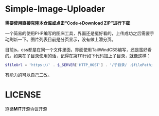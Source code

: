 # Simple-Image-Uploader
**需要使用直接克隆本仓库或点击“Code->Download ZIP”进行下载**

一个简易的使用PHP编写的图床工具，界面还是挺好看的，上传成功之后需要手动刷新一下。图片列表目前是分页显示，没有做上滑分页。

目前js，css都是在同一个文件里面，界面使用TailWindCSS编写，还是蛮好看的。如果在子目录使用的话，记得在第111行如下代码加上子目录，就像这样：
```PHP
$fileUrl = 'https://' . $_SERVER['HTTP_HOST'] . '/子目录/ .$filePath;
```
有能力的可以自己二改。

# LICENSE
遵循**MIT**开源协议开源
